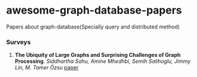 # awesome-graph-database-papers
Papers about graph-database(Specially query and distributed method)

### Surveys
1. **The Ubiquity of Large Graphs and Surprising Challenges of Graph Processing**. *Siddhartha Sahu, Amine Mhedhbi, Semih Salihoglu, Jimmy Lin, M. Tamer Özsu* [paper](http://www.vldb.org/pvldb/vol11/p420-sahu.pdf)
